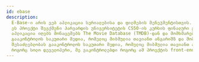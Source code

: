 ```yaml
---
id: ebase
description:
  E-Base-ი არის ვებ აპლიკაცია სერიალებისა და ფილმების მენეჯმენტისთვის.
  ეს პროექტი შევქმენი ჰარვარდის უნივერსიტეტის CS50-ის კურსის ფინალური ეტაპის გადასალახად.
  აპლიკაცია იღებს მონაცემებს The Movie Database (TMDB)-დან და მომხმარებლებს აძლევს შესაძლებლობას
  გააკონტროლოს საკუთარი მედია, რომელიც მიბმულია თავიანთ ანგარიშზ და მომხმარებლებს აძლევს
  შესაძლებლობას გააკონტროლოს საკუთარი მედია, რომელიც მიბმულია თავიანთ ანგარიშზე.
  როგორც სოლო დეველოპერი, მე ვაკონტროლებდი როგორც ამ პროექტის front-end-ს ასევე back-end-ს.
---
```

